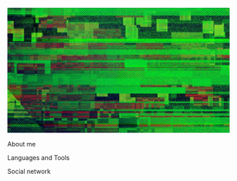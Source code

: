 [![Header](https://github.com/rof1an/rof1an/blob/main/assets/1612675785_32-p-zelenii-pikselnii-fon-39.jpg)](https://vk.com/zosik_667)

About me

Languages and Tools

Social network
